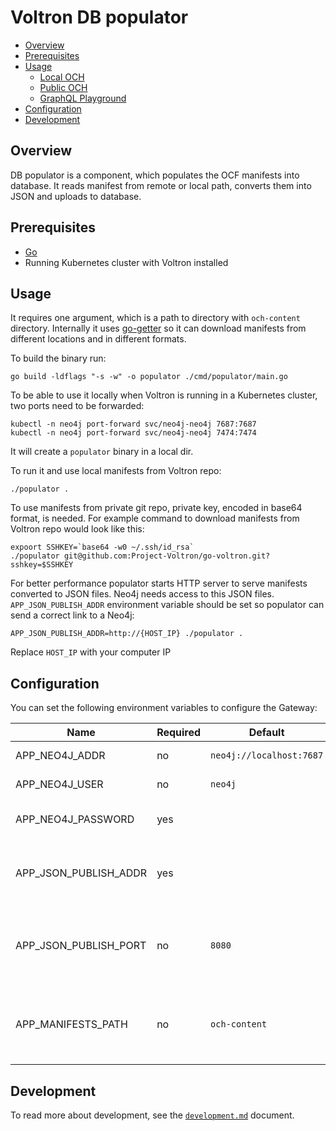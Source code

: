 # Voltron DB populator

- [Overview](#overview)
- [Prerequisites](#prerequisites)
- [Usage](#usage)
  - [Local OCH](#local-och)
  - [Public OCH](#public-och)
  - [GraphQL Playground](#graphql-playground)
- [Configuration](#configuration)
- [Development](#development)

## Overview 

DB populator is a component, which populates the OCF manifests into database. It reads manifest from remote or local path,
converts them into JSON and uploads to database.

## Prerequisites

- [Go](https://golang.org)
- Running Kubernetes cluster with Voltron installed

## Usage

It requires one argument, which is a path to directory with `och-content` directory. Internally it uses
[go-getter](https://github.com/hashicorp/go-getter) so it can download manifests from different locations
and in different formats.

To build the binary run:

```shell
go build -ldflags "-s -w" -o populator ./cmd/populator/main.go
```

To be able to use it locally when Voltron is running in a Kubernetes cluster, two ports need to
be forwarded:

```shell
kubectl -n neo4j port-forward svc/neo4j-neo4j 7687:7687
kubectl -n neo4j port-forward svc/neo4j-neo4j 7474:7474
```


It will create a `populator` binary in a local dir.

To run it and use local manifests from Voltron repo:

```shell
./populator .
```

To use manifests from private git repo, private key, encoded in base64 format, is needed.
For example command to download manifests from Voltron repo would look like this:
```shell
expoort SSHKEY=`base64 -w0 ~/.ssh/id_rsa`
./populator git@github.com:Project-Voltron/go-voltron.git?sshkey=$SSHKEY
```

For better performance populator starts HTTP server to serve manifests converted to JSON files.
Neo4j needs access to this JSON files. `APP_JSON_PUBLISH_ADDR` environment variable should be set
so populator can send a correct link to a Neo4j:

```shell
APP_JSON_PUBLISH_ADDR=http://{HOST_IP} ./populator .
```
Replace `HOST_IP` with your computer IP

## Configuration

You can set the following environment variables to configure the Gateway:

| Name                                | Required | Default   | Description                                                                                                                                                           |
| ----------------------------------- | -------- | --------- | --------------------------------------------------------------------------------------------------------------------------------------------------------------------- |
| APP_NEO4J_ADDR                       | no       | `neo4j://localhost:7687` | Neo4j address                                                                                                                                         |
| APP_NEO4J_USER                       | no       | `neo4j`                  | Neo4j admin user                                                                                                                                      |
| APP_NEO4J_PASSWORD                   | yes      |                          | Neo4h admin password                                                                                                                                  |
| APP_JSON_PUBLISH_ADDR                | yes      |                          | Address on which populator will serve JSON files                                                                                                      |
| APP_JSON_PUBLISH_PORT                | no       | `8080`                   | Port number on which populator will be listening                                                                                                      |
| APP_MANIFESTS_PATH                   | no       | `och-content`            | Path to a directory in a repository where manifests are stored                                                                                        |

## Development

To read more about development, see the [`development.md`](../../docs/development.md) document.
